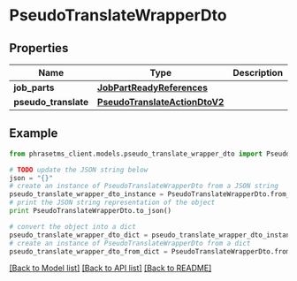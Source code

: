 # PseudoTranslateWrapperDto

## Properties

| Name                 | Type                                                            | Description | Notes |
| -------------------- | --------------------------------------------------------------- | ----------- | ----- |
| **job_parts**        | [**JobPartReadyReferences**](JobPartReadyReferences.md)         |             |
| **pseudo_translate** | [**PseudoTranslateActionDtoV2**](PseudoTranslateActionDtoV2.md) |             |

## Example

```python
from phrasetms_client.models.pseudo_translate_wrapper_dto import PseudoTranslateWrapperDto

# TODO update the JSON string below
json = "{}"
# create an instance of PseudoTranslateWrapperDto from a JSON string
pseudo_translate_wrapper_dto_instance = PseudoTranslateWrapperDto.from_json(json)
# print the JSON string representation of the object
print PseudoTranslateWrapperDto.to_json()

# convert the object into a dict
pseudo_translate_wrapper_dto_dict = pseudo_translate_wrapper_dto_instance.to_dict()
# create an instance of PseudoTranslateWrapperDto from a dict
pseudo_translate_wrapper_dto_from_dict = PseudoTranslateWrapperDto.from_dict(pseudo_translate_wrapper_dto_dict)
```

[[Back to Model list]](../README.md#documentation-for-models) [[Back to API list]](../README.md#documentation-for-api-endpoints) [[Back to README]](../README.md)
